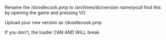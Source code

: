 Rename the /doodlecook.pmp to /archives/dc{version name(youll find this by opening the game and pressing V)}

Upload your new version as /doodlecook.pmp

If you don't, the loader CAN AND WILL break.
